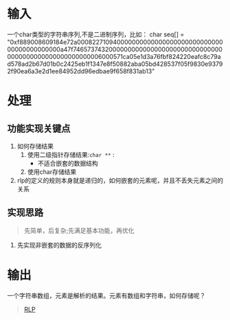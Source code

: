 # 输入
一个char类型的字符串序列,不是二进制序列，比如：
char seq[] = "0xf889008609184e72a00082271094000000000000000000000000000000000000000000a47f74657374320000000000000000000000000000000000000000000000000000006000571ca05e1d3a76fbf824220eafc8c79ad578ad2b67d01b0c2425eb1f1347e8f50882aba05bd428537f05f9830e93792f90ea6a3e2d1ee84952dd96edbae9f658f831ab13"

# 处理
## 功能实现关键点
1. 如何存储结果
   1. 使用二级指针存储结果:`char **` :
      - 不适合嵌套的数据结构
   1. 使用char存储结果 
2. rlp的定义的规则本身就是递归的，如何嵌套的元素呢，并且不丢失元素之间的关系


## 实现思路
>先简单，后复杂;先满足基本功能，再优化
1. 先实现非嵌套的数据的反序列化

# 输出
一个字符串数组，元素是解析的结果。元素有数组和字符串，如何存储呢？

>[RLP](https://github.com/ethereum/wiki/wiki/RLP#rlp-decoding)